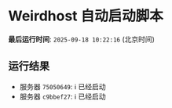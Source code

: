# Weirdhost 自动启动脚本

**最后运行时间**: `2025-09-18 10:22:16` (北京时间)

## 运行结果

- 服务器 `75050649`: ℹ️ 已经启动
- 服务器 `c9bbef27`: ℹ️ 已经启动
